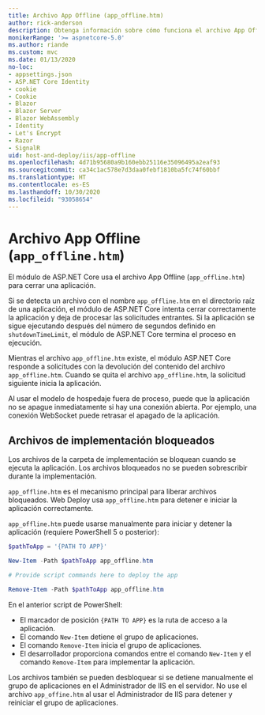```yaml
---
title: Archivo App Offline (app_offline.htm)
author: rick-anderson
description: Obtenga información sobre cómo funciona el archivo App Offline (`app_offline.htm`) con el módulo de ASP.NET Core.
monikerRange: '>= aspnetcore-5.0'
ms.author: riande
ms.custom: mvc
ms.date: 01/13/2020
no-loc:
- appsettings.json
- ASP.NET Core Identity
- cookie
- Cookie
- Blazor
- Blazor Server
- Blazor WebAssembly
- Identity
- Let's Encrypt
- Razor
- SignalR
uid: host-and-deploy/iis/app-offline
ms.openlocfilehash: 4d71b95680a9b160ebb25116e35096495a2eaf93
ms.sourcegitcommit: ca34c1ac578e7d3daa0febf1810ba5fc74f60bbf
ms.translationtype: HT
ms.contentlocale: es-ES
ms.lasthandoff: 10/30/2020
ms.locfileid: "93058654"
---
```

# <a name="app-offline-file-app_offlinehtm"></a>Archivo App Offline (`app_offline.htm`)

El módulo de ASP.NET Core usa el archivo App Offline (`app_offline.htm`) para cerrar una aplicación.

Si se detecta un archivo con el nombre `app_offline.htm` en el directorio raíz de una aplicación, el módulo de ASP.NET Core intenta cerrar correctamente la aplicación y deja de procesar las solicitudes entrantes. Si la aplicación se sigue ejecutando después del número de segundos definido en `shutdownTimeLimit`, el módulo de ASP.NET Core termina el proceso en ejecución.

Mientras el archivo `app_offline.htm` existe, el módulo ASP.NET Core responde a solicitudes con la devolución del contenido del archivo `app_offline.htm`. Cuando se quita el archivo `app_offline.htm`, la solicitud siguiente inicia la aplicación.

Al usar el modelo de hospedaje fuera de proceso, puede que la aplicación no se apague inmediatamente si hay una conexión abierta. Por ejemplo, una conexión WebSocket puede retrasar el apagado de la aplicación.

## <a name="locked-deployment-files"></a>Archivos de implementación bloqueados

Los archivos de la carpeta de implementación se bloquean cuando se ejecuta la aplicación. Los archivos bloqueados no se pueden sobrescribir durante la implementación.

`app_offline.htm` es el mecanismo principal para liberar archivos bloqueados. Web Deploy usa `app_offline.htm` para detener e iniciar la aplicación correctamente.

`app_offline.htm` puede usarse manualmente para iniciar y detener la aplicación (requiere PowerShell 5 o posterior):

```powershell
$pathToApp = '{PATH TO APP}'

New-Item -Path $pathToApp app_offline.htm

# Provide script commands here to deploy the app

Remove-Item -Path $pathToApp app_offline.htm
```

En el anterior script de PowerShell:

* El marcador de posición `{PATH TO APP}` es la ruta de acceso a la aplicación.
* El comando `New-Item` detiene el grupo de aplicaciones.
* El comando `Remove-Item` inicia el grupo de aplicaciones.
* El desarrollador proporciona comandos entre el comando `New-Item` y el comando `Remove-Item` para implementar la aplicación.

Los archivos también se pueden desbloquear si se detiene manualmente el grupo de aplicaciones en el Administrador de IIS en el servidor. No use el archivo `app_offine.htm` al usar el Administrador de IIS para detener y reiniciar el grupo de aplicaciones.
